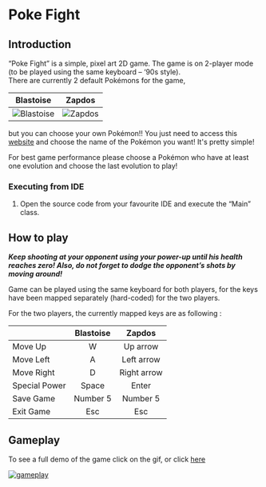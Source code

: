 # Poke Fight

## Introduction
“Poke Fight” is a simple, pixel art 2D game. The game is on 2-player mode (to be played using the same keyboard – ‘90s style).  
There are currently 2 default Pokémons for the game, 

| Blastoise | Zapdos |
|:---:|:----:|
|![Blastoise](https://i.imgur.com/aWfVxFR.png) | ![Zapdos](https://i.imgur.com/pP9Rp2b.png) |

but you can choose your own Pokémon!! You just need to access this <a href="https://www.pokemon.com/us/pokedex/" target="_blank">website</a> and choose the name of the Pokémon you want! It's pretty simple!

For best game performance please choose a Pokémon who have at least one evolution and choose the last evolution to play!

### Executing from IDE 

1. Open the source code from your favourite IDE and execute the “Main” class. 

## How to play

**_Keep shooting at your opponent using your power-up until his health reaches zero! Also, do not forget to dodge the opponent’s shots by moving around!_**

Game can be played using the same keyboard for both players, for the keys have been mapped separately (hard-coded) for the two players. 
 
For the two players, the currently mapped keys are as following : 

| | Blastoise  | Zapdos | 
|:---|:---:|:---:|
|Move Up | W | Up arrow|
|Move Left | A | Left arrow|
|Move Right | D | Right arrow|
|Special Power | Space | Enter |
|Save Game | Number 5 | Number 5 |
|Exit Game | Esc | Esc |

## Gameplay

To see a full demo of the game click on the gif, or click <a href="https://youtu.be/T-OQ1LR27-Y" target="_blank">here</a> 

[![gameplay](https://media.giphy.com/media/LygYMOzc0HGOk31rjZ/giphy.gif)](https://youtu.be/T-OQ1LR27-Y)
